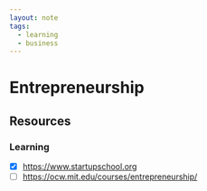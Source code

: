 ```yaml
---
layout: note
tags:
  - learning
  - business
---
```


# Entrepreneurship

## Resources

### Learning

- [x] https://www.startupschool.org
- [ ] https://ocw.mit.edu/courses/entrepreneurship/
